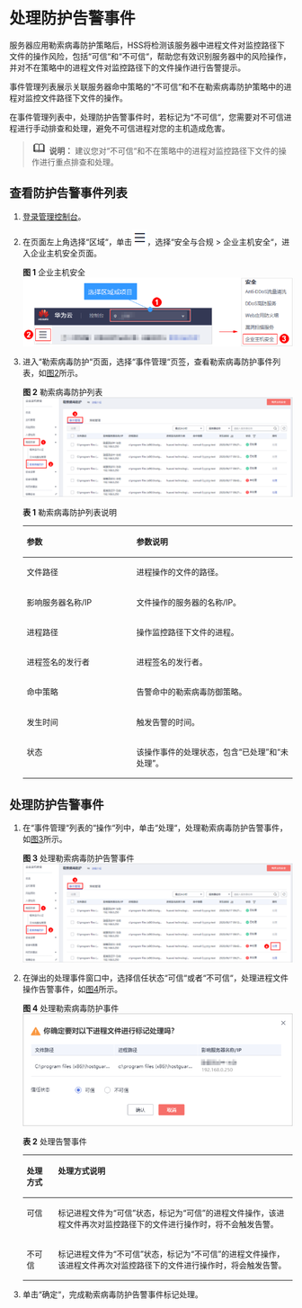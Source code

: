 # 处理防护告警事件<a name="hss_01_0050"></a>

服务器应用勒索病毒防护策略后，HSS将检测该服务器中进程文件对监控路径下文件的操作风险，包括“可信“和“不可信“，帮助您有效识别服务器中的风险操作，并对不在策略中的进程文件对监控路径下的文件操作进行告警提示。

事件管理列表展示关联服务器命中策略的“不可信“和不在勒索病毒防护策略中的进程对监控文件路径下文件的操作。

在事件管理列表中，处理防护告警事件时，若标记为“不可信“，您需要对不可信进程进行手动排查和处理，避免不可信进程对您的主机造成危害。

>![](public_sys-resources/icon-note.gif) **说明：** 
>建议您对“不可信“和不在策略中的进程对监控路径下文件的操作进行重点排查和处理。

## 查看防护告警事件列表<a name="section718735874513"></a>

1.  [登录管理控制台](https://console.huaweicloud.com)。
2.  在页面左上角选择“区域“，单击![](figures/icon-servicelist.png)，选择“安全与合规  \>  企业主机安全“，进入企业主机安全页面。

    **图 1**  企业主机安全<a name="hss_01_0229_fig65591238182410"></a>  
    ![](figures/企业主机安全.png "企业主机安全")

3.  进入“勒索病毒防护“页面，选择“事件管理“页签，查看勒索病毒防护事件列表，如[图2](#fig1984912498116)所示。

    **图 2**  勒索病毒防护列表<a name="fig1984912498116"></a>  
    ![](figures/勒索病毒防护列表.png "勒索病毒防护列表")

    **表 1**  勒索病毒防护列表说明

    <a name="table1047613502384"></a>
    <table><thead align="left"><tr id="row10477550113815"><th class="cellrowborder" valign="top" width="40.64%" id="mcps1.2.3.1.1"><p id="p426211712399"><a name="p426211712399"></a><a name="p426211712399"></a>参数</p>
    </th>
    <th class="cellrowborder" valign="top" width="59.36%" id="mcps1.2.3.1.2"><p id="p12262177133911"><a name="p12262177133911"></a><a name="p12262177133911"></a>参数说明</p>
    </th>
    </tr>
    </thead>
    <tbody><tr id="row1647719508380"><td class="cellrowborder" valign="top" width="40.64%" headers="mcps1.2.3.1.1 "><p id="p112621374397"><a name="p112621374397"></a><a name="p112621374397"></a>文件路径</p>
    </td>
    <td class="cellrowborder" valign="top" width="59.36%" headers="mcps1.2.3.1.2 "><p id="p526237133911"><a name="p526237133911"></a><a name="p526237133911"></a>进程操作的文件的路径。</p>
    </td>
    </tr>
    <tr id="row134778503386"><td class="cellrowborder" valign="top" width="40.64%" headers="mcps1.2.3.1.1 "><p id="p142622753916"><a name="p142622753916"></a><a name="p142622753916"></a>影响服务器名称/IP</p>
    </td>
    <td class="cellrowborder" valign="top" width="59.36%" headers="mcps1.2.3.1.2 "><p id="p192624710399"><a name="p192624710399"></a><a name="p192624710399"></a>文件操作的服务器的名称/IP。</p>
    </td>
    </tr>
    <tr id="row14477185093812"><td class="cellrowborder" valign="top" width="40.64%" headers="mcps1.2.3.1.1 "><p id="p4262574394"><a name="p4262574394"></a><a name="p4262574394"></a>进程路径</p>
    </td>
    <td class="cellrowborder" valign="top" width="59.36%" headers="mcps1.2.3.1.2 "><p id="p72629718391"><a name="p72629718391"></a><a name="p72629718391"></a>操作监控路径下文件的进程。</p>
    </td>
    </tr>
    <tr id="row6477105053819"><td class="cellrowborder" valign="top" width="40.64%" headers="mcps1.2.3.1.1 "><p id="p8263157193917"><a name="p8263157193917"></a><a name="p8263157193917"></a>进程签名的发行者</p>
    </td>
    <td class="cellrowborder" valign="top" width="59.36%" headers="mcps1.2.3.1.2 "><p id="p1126311710392"><a name="p1126311710392"></a><a name="p1126311710392"></a>进程签名的发行者。</p>
    </td>
    </tr>
    <tr id="row2477195073816"><td class="cellrowborder" valign="top" width="40.64%" headers="mcps1.2.3.1.1 "><p id="p22631073399"><a name="p22631073399"></a><a name="p22631073399"></a>命中策略</p>
    </td>
    <td class="cellrowborder" valign="top" width="59.36%" headers="mcps1.2.3.1.2 "><p id="p1526316773919"><a name="p1526316773919"></a><a name="p1526316773919"></a>告警命中的勒索病毒防御策略。</p>
    </td>
    </tr>
    <tr id="row947745023810"><td class="cellrowborder" valign="top" width="40.64%" headers="mcps1.2.3.1.1 "><p id="p326318793914"><a name="p326318793914"></a><a name="p326318793914"></a>发生时间</p>
    </td>
    <td class="cellrowborder" valign="top" width="59.36%" headers="mcps1.2.3.1.2 "><p id="p14263187173912"><a name="p14263187173912"></a><a name="p14263187173912"></a>触发告警的时间。</p>
    </td>
    </tr>
    <tr id="row114772504382"><td class="cellrowborder" valign="top" width="40.64%" headers="mcps1.2.3.1.1 "><p id="p6263879399"><a name="p6263879399"></a><a name="p6263879399"></a>状态</p>
    </td>
    <td class="cellrowborder" valign="top" width="59.36%" headers="mcps1.2.3.1.2 "><p id="p1226318714395"><a name="p1226318714395"></a><a name="p1226318714395"></a>该操作事件的处理状态，包含<span class="parmvalue" id="parmvalue62632713916"><a name="parmvalue62632713916"></a><a name="parmvalue62632713916"></a>“已处理”</span>和<span class="parmvalue" id="parmvalue162630743917"><a name="parmvalue162630743917"></a><a name="parmvalue162630743917"></a>“未处理”</span>。</p>
    </td>
    </tr>
    </tbody>
    </table>


## 处理防护告警事件<a name="section89851825171219"></a>

1.  在“事件管理“列表的“操作“列中，单击“处理“，处理勒索病毒防护告警事件，如[图3](#fig166134391595)所示。

    **图 3**  处理勒索病毒防护告警事件<a name="fig166134391595"></a>  
    ![](figures/处理勒索病毒防护告警事件.png "处理勒索病毒防护告警事件")

2.  在弹出的处理事件窗口中，选择信任状态“可信“或者“不可信“，处理进程文件操作告警事件，如[图4](#fig1076611917129)所示。

    **图 4**  处理勒索病毒防护事件<a name="fig1076611917129"></a>  
    ![](figures/处理勒索病毒防护事件.png "处理勒索病毒防护事件")

    **表 2**  处理告警事件

    <a name="table20951474115"></a>
    <table><thead align="left"><tr id="row13941676119"><th class="cellrowborder" valign="top" width="11.600000000000001%" id="mcps1.2.3.1.1"><p id="p16941170114"><a name="p16941170114"></a><a name="p16941170114"></a>处理方式</p>
    </th>
    <th class="cellrowborder" valign="top" width="88.4%" id="mcps1.2.3.1.2"><p id="p1294971118"><a name="p1294971118"></a><a name="p1294971118"></a>处理方式说明</p>
    </th>
    </tr>
    </thead>
    <tbody><tr id="row09414718116"><td class="cellrowborder" valign="top" width="11.600000000000001%" headers="mcps1.2.3.1.1 "><p id="p0940711111"><a name="p0940711111"></a><a name="p0940711111"></a>可信</p>
    </td>
    <td class="cellrowborder" valign="top" width="88.4%" headers="mcps1.2.3.1.2 "><p id="p119410714111"><a name="p119410714111"></a><a name="p119410714111"></a>标记进程文件为<span class="parmvalue" id="parmvalue620051593017"><a name="parmvalue620051593017"></a><a name="parmvalue620051593017"></a>“可信”</span>状态，标记为<span class="parmvalue" id="parmvalue674144693110"><a name="parmvalue674144693110"></a><a name="parmvalue674144693110"></a>“可信”</span>的进程文件操作，该进程文件再次对监控路径下的文件进行操作时，将不会触发告警。</p>
    </td>
    </tr>
    <tr id="row4942711115"><td class="cellrowborder" valign="top" width="11.600000000000001%" headers="mcps1.2.3.1.1 "><p id="p094570118"><a name="p094570118"></a><a name="p094570118"></a>不可信</p>
    </td>
    <td class="cellrowborder" valign="top" width="88.4%" headers="mcps1.2.3.1.2 "><p id="p5942771119"><a name="p5942771119"></a><a name="p5942771119"></a>标记进程文件为<span class="parmvalue" id="parmvalue1029623917313"><a name="parmvalue1029623917313"></a><a name="parmvalue1029623917313"></a>“不可信”</span>状态，标记为<span class="parmvalue" id="parmvalue23944814302"><a name="parmvalue23944814302"></a><a name="parmvalue23944814302"></a>“不可信”</span>的进程文件操作，该进程文件再次对监控路径下的文件进行操作时，将会触发告警。</p>
    </td>
    </tr>
    </tbody>
    </table>

3.  单击“确定“，完成勒索病毒防护告警事件标记处理。

